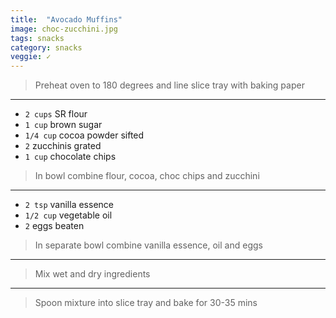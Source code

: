 ```yaml
---
title:  "Avocado Muffins"
image: choc-zucchini.jpg
tags: snacks
category: snacks
veggie: ✓
---
```


> Preheat oven to 180 degrees and line slice tray with baking paper

---

* `2 cups` SR flour
* `1 cup` brown sugar
* `1/4 cup` cocoa powder sifted
* `2` zucchinis grated
* `1 cup` chocolate chips

> In bowl combine flour, cocoa, choc chips and zucchini

---

* `2 tsp` vanilla essence
* `1/2 cup` vegetable oil
* `2` eggs beaten

> In separate bowl combine vanilla essence, oil and eggs

---


> Mix wet and dry ingredients

--- 

> Spoon mixture into slice tray and bake for 30-35 mins
